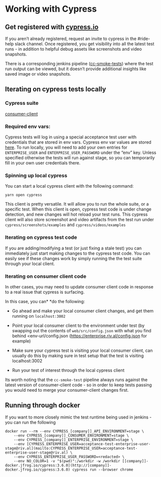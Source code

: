 # Working with Cypress




## Get registered with [cypress.io](http://cypress.io/)


If you aren’t already registered, request an invite to cypress in the #ride-help slack channel. Once registered, you get visibility into all the latest test runs - in addition to helpful debug assets like screenshots and video snapshots.

There is a corresponding jenkins pipeline ([cc-smoke-tests](https://jenkins.riv.al/job/Utilities/job/cron/job/cc-smoke-tests/)) where the test run output can be viewed, but it doesn’t provide additional insights like saved image or video snapshots.




## **Iterating on cypress tests locally**



### Cypress suite

 [consumer-client](https://github.com/10eTechnology/consumer-client/tree/master/cypress)


### Required env vars:

Cypress tests will log in using a special acceptance test user with credentials that are stored in env vars. Cypress env var values are stored [here](https://github.com/10eTechnology/consumer-client/blob/master/cypress.json). To run locally, you will need to add your own entries for `ENTERPRISE_USER` and `ENTERPRISE_USER_PASSWORD` under the “env” key. Unless specified otherwise the tests will run against stage, so you can temporarily fill in your own user credentials there.


### Spinning up local cypress

You can start a local cypress client with the following command:

```
yarn open cypress
```

This client is pretty versatile. It will allow you to run the whole suite, or a specific test. When this client is open, cypress test code is under change detection, and new changes will hot reload your test runs. This cypress client will also store screenshot and video artifacts from the test run under `cypress/screenshots/examples` and `cypress/videos/examples`



### Iterating on cypress test code

If you are adding/modifying a test (or just fixing a stale test) you can immediately just start making changes to the cypress test code. You can easily see if these changes work by simply running the the test suite through your local client.


### Iterating on consumer client code

In other cases, you may need to update consumer client code in response to a real issue that cypress is surfacing. 

In this case, you can* *do the following:

* Go ahead and make your local consumer client changes, and get them running on `localhost:3002`
* Point your local consumer client to the environment under test (by swapping out the contents of `web/src/config.json` with what you find behind <env-url/config.json (https://enterprise.riv.al/config.json for example)
* Make sure your cypress test is visiting your local consumer client, can usually do this by making sure in test setup that the test is visiting localhost:3002

* Run your test of interest through the local cypress client

Its worth noting that the `cc-smoke-test` pipeline always runs against the latest version of consumer-client code - so in order to keep tests passing you would need to merge your consumer-client changes first.



## Running through docker

If you want to more closely mimic the test runtime being used in jenkins - you can run the following

```
docker run --rm --env CYPRESS_[company]]_API_ENVIRONMENT=stage \
    --env CYPRESS_[company]]_CONSUMER_ENVIRONMENT=stage \
    --env CYPRESS_[company]]_ENTERPRISE_ENVIRONMENT=stage \
    --env [CYPRESS_ENTERPRISE_USER=acceptance-test-enterprise-user-stage@riv.al](mailto:CYPRESS_ENTERPRISE_USER=acceptance-test-enterprise-user-stage@riv.al) \
    --env CYPRESS_ENTERPRISE_USER_PASSWORD=<redacted> \
    --env NO_COLOR=1 -v "$(pwd)":/workdir -w /workdir [[company]]-docker.jfrog.io/cypress:3.6.0](http://[company]]-docker.jfrog.io/cypress:3.6.0) cypress run --browser chrome
```

